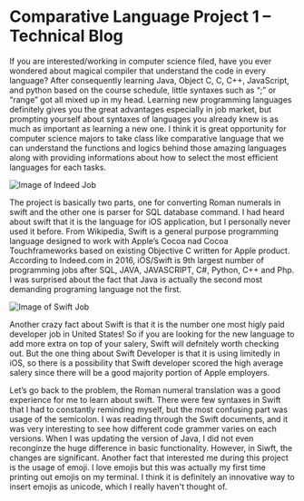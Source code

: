 # Comparative Language Project 1 – Technical Blog

If you are interested/working in computer science filed, have you ever wondered about magical compiler that understand the code in every language? After consequently learning Java, Object C, C, C++, JavaScript, and python based on the course schedule, little syntaxes such as “;”  or “range” got all mixed up in my head.  Learning new programming languages definitely gives you the great advantages especially in job market, but prompting yourself about syntaxes of languages you already knew is as much as important as learning a new one. I think it is great opportunity for computer science majors to take class like comparative language that we can understand the functions and logics behind those amazing languages along with providing informations about how to select the most efficient languages for each tasks. 

![Image of Indeed Job](http://www.codingdojo.com/blog/wp-content/uploads/Indeed-Job-Postings.jpg)

The project is basically two parts, one for converting Roman numerals in swift and the other one is parser for SQL database command. I had heard about swift that it is the language for iOS application, but I personally never used it before. From Wikipedia, Swift is a general purpose programming language designed to work with Apple’s Cocoa nad Cocoa Touchframeworks based on existing Objective C written for Apple product. According to Indeed.com in 2016, iOS/Swift is 9th largest number of programming jobs after SQL, JAVA, JAVASCRIPT, C#, Python, C++ and Php. I was surprised about the fact that Java is actually the second most demanding programing language not the first. 

![Image of Swift Job](https://qph.ec.quoracdn.net/main-qimg-565a189981b5307743776fd449657801)

Another crazy fact about Swift is that it is the number one most higly paid developer job in United States! So if you are looking for the new language to add more extra on top of your salery, Swift will defnitely worth checking out. But the one thing about Swift Developer is that it is using limitedly in iOS, so there is a possibility that Swift developer scored the high average salery since there will be a good majority portion of Apple employers. 

Let’s go back to the problem, the Roman numeral translation was a good experience for me to learn about swift. There were few syntaxes in Swift that I had to constantly reminding myself, but the most confusing part was usage of the semicolon. I was reading through the Swift documents, and it was very interesting to see how different code grammer varies on each versions. When I was updating the version of Java, I did not even reconginze the huge difference in basic functionality. However, in Siwft, the changes are significant. Another fact that interested me during this project is the usage of emoji. I love emojis but this was actually my first time printing out emojis on my terminal. I think it is definitely an innovative way to insert emojis as unicode, which I really haven't thought of. 

